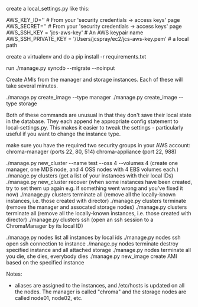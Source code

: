 
create a local_settings.py like this:

AWS_KEY_ID='' # From your 'security credentials -> access keys' page
AWS_SECRET='' # From your 'security credentials -> access keys' page
AWS_SSH_KEY = 'jcs-aws-key' # An AWS keypair name
AWS_SSH_PRIVATE_KEY = '/Users/jcspray/ec2/jcs-aws-key.pem' # a local path

create a virtualenv and do a pip install -r requirements.txt

run ./manage.py syncdb --migrate --noinput

Create AMIs from the manager and storage instances.  Each of these
will take several minutes.

 ./manage.py create_image --type manager
 ./manage.py create_image --type storage

Both of these commands are unusual in that they don't save their local
state in the database. They each append he appropriate config statement to
local-settings.py.  This makes it easier to tweak the settings -
particularly useful if you want to change the instance type. 

make sure you have the required two security groups in your AWS account:
chroma-manager (ports 22, 80, 514)
chroma-appliance  (port 22, 988)

./manage.py new_cluster  --name test --oss 4 --volumes 4
 (create one manager, one MDS node, and 4 OSS nodes with 4 EBS volumes each.)
./manage.py clusters
 (get a list of your instances with their local IDs)
./manage.py new_cluster recover <local id>
 (when some instances have been created, try to set them up again e.g. if something
 went wrong and you've fixed it now)
./manage.py clusters terminate all
 (remove all the locally-known instances, i.e. those created with director)
./manage.py clusters terminate <manager-id>
 (remove the manager and assocated storage nodes)
./manage.py clusters terminate all
 (remove all the locally-known instances, i.e. those created with director)
./manage.py clusters ssh <manager-id>
 (open an ssh session to a ChromaManager by its local ID)

./manage.py nodes
   list all instances by local ids
./manage.py nodes ssh <id>
   open ssh connection to instance
./manage.py nodes terminate <id>
   destroy specified instance and all attached storage
./manage.py nodes terminate all
   you die, she dies, everybody dies
./manage.py new_image <id> <name>
   create AMI based on the specified instance

Notes:

* aliases are assigned to the instances, and /etc/hosts is updated on
  all the nodes.  The manager is called "chroma" and the storage nodes are called
  node01, node02, etc.
